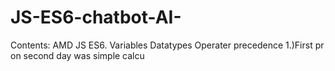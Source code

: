 # JS-ES6-chatbot-AI-
Contents: 
AMD JS ES6. 
   Variables
   Datatypes
   Operater precedence 
   1.)First pr on second day was simple calcu
